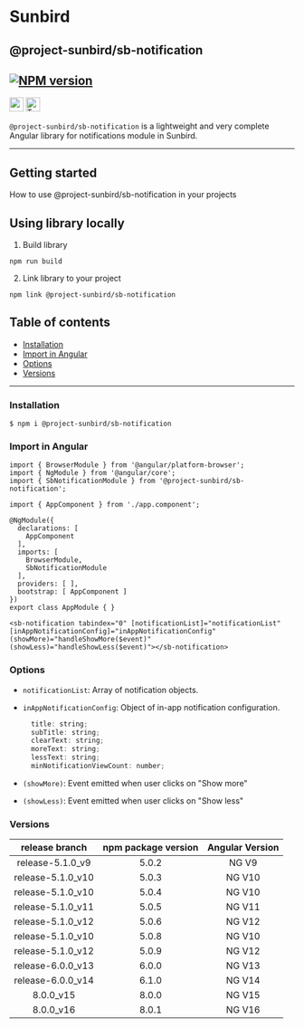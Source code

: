 # Sunbird

## @project-sunbird/sb-notification

[![NPM version](https://img.shields.io/npm/v/@project-sunbird/sb-notification.svg?flat&logo=npm)](https://img.shields.io/npm/v/@project-sunbird/sb-notification.svg?style=for-the-badge&logo=npm)
---

<p>
  <img alt="angular" src="https://img.shields.io/badge/-Angular-DD0031?style=flat-square&logo=angular&logoColor=white" height=25 />
  <img alt="TypeScript" src="https://img.shields.io/badge/-TypeScript-007ACC?style=flat-square&logo=typescript&logoColor=white" height=25 />
</p>

`@project-sunbird/sb-notification` is a lightweight and very complete Angular library for notifications module in Sunbird.

---
## Getting started
How to use @project-sunbird/sb-notification in your projects

## Using library locally

1. Build library
```console
npm run build
```
2. Link library to your project
```console
npm link @project-sunbird/sb-notification
```

## Table of contents

- [Installation](#installation)
- [Import in Angular](#import-in-angular)
- [Options](#options)
- [Versions](#versions)
---

### Installation

```
$ npm i @project-sunbird/sb-notification
```

### Import in Angular

```console
import { BrowserModule } from '@angular/platform-browser';
import { NgModule } from '@angular/core';
import { SbNotificationModule } from '@project-sunbird/sb-notification';

import { AppComponent } from './app.component';

@NgModule({
  declarations: [
    AppComponent
  ],
  imports: [
    BrowserModule,
    SbNotificationModule
  ],
  providers: [ ],
  bootstrap: [ AppComponent ]
})
export class AppModule { }
```

```console
<sb-notification tabindex="0" [notificationList]="notificationList" [inAppNotificationConfig]="inAppNotificationConfig" (showMore)="handleShowMore($event)" (showLess)="handleShowLess($event)"></sb-notification>
```

### Options

  - `notificationList`: Array of notification objects.
  - `inAppNotificationConfig`: Object of in-app notification configuration.

      ```javascript
        title: string;
        subTitle: string;
        clearText: string;
        moreText: string;
        lessText: string;
        minNotificationViewCount: number;
      ```
  - `(showMore)`: Event emitted when user clicks on "Show more"
  - `(showLess)`: Event emitted when user clicks on "Show less"

### Versions

|   release branch  	| npm package version 	| Angular Version 	|
|:-----------------:	|:-------------------:	|:---------------:	|
|  release-5.1.0_v9 	|        5.0.2        	|      NG V9      	|
| release-5.1.0_v10 	|        5.0.3        	|      NG V10     	|
| release-5.1.0_v10 	|        5.0.4        	|      NG V10     	|
| release-5.1.0_v11 	|        5.0.5        	|      NG V11     	|
| release-5.1.0_v12 	|        5.0.6        	|      NG V12     	|
| release-5.1.0_v10 	|        5.0.8        	|      NG V10     	|
| release-5.1.0_v12 	|        5.0.9        	|      NG V12     	|
| release-6.0.0_v13 	|        6.0.0        	|      NG V13    	|
| release-6.0.0_v14 	|        6.1.0        	|      NG V14    	|
| 8.0.0_v15             |        8.0.0          |      NG V15       |
| 8.0.0_v16             |        8.0.1          |      NG V16       |